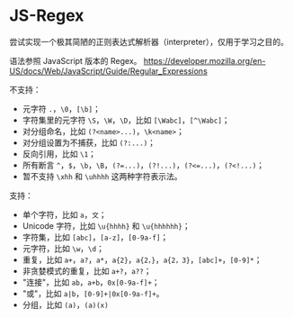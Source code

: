 # JS-Regex

尝试实现一个极其简陋的正则表达式解析器（interpreter），仅用于学习之目的。

语法参照 JavaScript 版本的 Regex。
https://developer.mozilla.org/en-US/docs/Web/JavaScript/Guide/Regular_Expressions

不支持：

- 元字符 `.`，`\0`，`[\b]`；
- 字符集里的元字符 `\S`，`\W`，`\D`，比如 `[\Wabc]`，`[^\Wabc]`；
- 对分组命名，比如 `(?<name>...)`，`\k<name>`；
- 对分组设置为不捕获，比如 `(?:...)`；
- 反向引用，比如 `\1`；
- 所有断言 `^`，`$`，`\b`，`\B`，`(?=...)`，`(?!...)`，`(?<=...)`，`(?<!...)`；
- 暂不支持 `\xhh` 和 `\uhhhh` 这两种字符表示法。

支持：

- 单个字符，比如 `a`，`文`；
- Unicode 字符，比如 `\u{hhhh}` 和 `\u{hhhhhh}`；
- 字符集，比如 `[abc]`，`[a-z]`，`[0-9a-f]`；
- 元字符，比如 `\w`，`\d`；
- 重复，比如 `a+`，`a?`，`a*`，`a{2}`，`a{2，}`，`a{2，3}`，`[abc]+`，`[0-9]*`；
- 非贪婪模式的重复，比如 `a+?`，`a??`；
- "连接"，比如 `ab`，`a+b`，`0x[0-9a-f]+`；
- "或"，比如 `a|b`，`[0-9]+|0x[0-9a-f]+`。
- 分组，比如 `(a)`，`(a)(x)`

